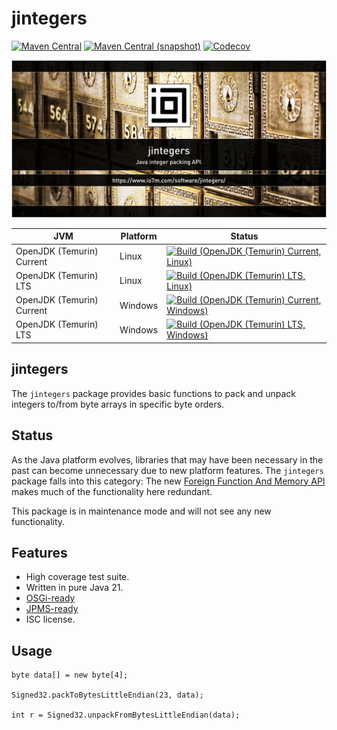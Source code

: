 jintegers
===

[![Maven Central](https://img.shields.io/maven-central/v/com.io7m.jintegers/com.io7m.jintegers.svg?style=flat-square)](http://search.maven.org/#search%7Cga%7C1%7Cg%3A%22com.io7m.jintegers%22)
[![Maven Central (snapshot)](https://img.shields.io/nexus/s/com.io7m.jintegers/com.io7m.jintegers?server=https%3A%2F%2Fs01.oss.sonatype.org&style=flat-square)](https://s01.oss.sonatype.org/content/repositories/snapshots/com/io7m/jintegers/)
[![Codecov](https://img.shields.io/codecov/c/github/io7m-com/jintegers.svg?style=flat-square)](https://codecov.io/gh/io7m-com/jintegers)

![com.io7m.jintegers](./src/site/resources/jintegers.jpg?raw=true)

| JVM | Platform | Status |
|-----|----------|--------|
| OpenJDK (Temurin) Current | Linux | [![Build (OpenJDK (Temurin) Current, Linux)](https://img.shields.io/github/actions/workflow/status/io7m-com/jintegers/main.linux.temurin.current.yml)](https://www.github.com/io7m-com/jintegers/actions?query=workflow%3Amain.linux.temurin.current)|
| OpenJDK (Temurin) LTS | Linux | [![Build (OpenJDK (Temurin) LTS, Linux)](https://img.shields.io/github/actions/workflow/status/io7m-com/jintegers/main.linux.temurin.lts.yml)](https://www.github.com/io7m-com/jintegers/actions?query=workflow%3Amain.linux.temurin.lts)|
| OpenJDK (Temurin) Current | Windows | [![Build (OpenJDK (Temurin) Current, Windows)](https://img.shields.io/github/actions/workflow/status/io7m-com/jintegers/main.windows.temurin.current.yml)](https://www.github.com/io7m-com/jintegers/actions?query=workflow%3Amain.windows.temurin.current)|
| OpenJDK (Temurin) LTS | Windows | [![Build (OpenJDK (Temurin) LTS, Windows)](https://img.shields.io/github/actions/workflow/status/io7m-com/jintegers/main.windows.temurin.lts.yml)](https://www.github.com/io7m-com/jintegers/actions?query=workflow%3Amain.windows.temurin.lts)|

## jintegers

The `jintegers` package provides basic functions to pack and unpack integers
to/from byte arrays in specific byte orders.

## Status

As the Java platform evolves, libraries that may have been necessary in the
past can become unnecessary due to new platform features. The `jintegers`
package falls into this category: The new
[Foreign Function And Memory API](https://openjdk.org/jeps/424) makes much
of the functionality here redundant.

This package is in maintenance mode and will not see any new functionality.

## Features

* High coverage test suite.
* Written in pure Java 21.
* [OSGi-ready](https://www.osgi.org/)
* [JPMS-ready](https://en.wikipedia.org/wiki/Java_Platform_Module_System)
* ISC license.

## Usage

```
byte data[] = new byte[4];

Signed32.packToBytesLittleEndian(23, data);

int r = Signed32.unpackFromBytesLittleEndian(data);
```


